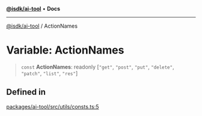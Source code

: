 [**@isdk/ai-tool**](../README.md) • **Docs**

***

[@isdk/ai-tool](../globals.md) / ActionNames

# Variable: ActionNames

> `const` **ActionNames**: readonly [`"get"`, `"post"`, `"put"`, `"delete"`, `"patch"`, `"list"`, `"res"`]

## Defined in

[packages/ai-tool/src/utils/consts.ts:5](https://github.com/isdk/ai-tool.js/blob/e324043799402aa2caa41711a9168487ab85c166/src/utils/consts.ts#L5)
